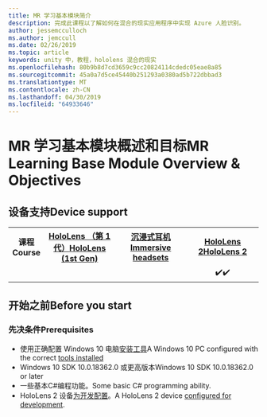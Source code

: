 ```yaml
---
title: MR 学习基本模块简介
description: 完成此课程以了解如何在混合的现实应用程序中实现 Azure 人脸识别。
author: jessemcculloch
ms.author: jemccull
ms.date: 02/26/2019
ms.topic: article
keywords: unity 中，教程，hololens 混合的现实
ms.openlocfilehash: 80b9b8d7cd3659c9cc20824114cdedc05eae8a85
ms.sourcegitcommit: 45a0a7d5ce45440b251293a0380ad5b722dbbad3
ms.translationtype: MT
ms.contentlocale: zh-CN
ms.lasthandoff: 04/30/2019
ms.locfileid: "64933646"
---
```

# <a name="mr-learning-base-module-overview--objectives"></a><span data-ttu-id="5098d-104">MR 学习基本模块概述和目标</span><span class="sxs-lookup"><span data-stu-id="5098d-104">MR Learning Base Module Overview & Objectives</span></span>

## <a name="device-support"></a><span data-ttu-id="5098d-105">设备支持</span><span class="sxs-lookup"><span data-stu-id="5098d-105">Device support</span></span>

<table>
<tr>
<th><span data-ttu-id="5098d-106">课程</span><span class="sxs-lookup"><span data-stu-id="5098d-106">Course</span></span></th><th style="width:150px"> <span data-ttu-id="5098d-107"><a href="hololens-hardware-details.md">HoloLens （第 1 代）</a></span><span class="sxs-lookup"><span data-stu-id="5098d-107"><a href="hololens-hardware-details.md">HoloLens (1st Gen)</a></span></span></th><th style="width:150px"> <span data-ttu-id="5098d-108"><a href="immersive-headset-hardware-details.md">沉浸式耳机</a></span><span class="sxs-lookup"><span data-stu-id="5098d-108"><a href="immersive-headset-hardware-details.md">Immersive headsets</a></span></span></th><th style="width:150px"> <span data-ttu-id="5098d-109"><a href="https://www.microsoft.com/en-us/hololens/hardware">HoloLens 2</a></span><span class="sxs-lookup"><span data-stu-id="5098d-109"><a href="https://www.microsoft.com/en-us/hololens/hardware">HoloLens 2</a></span></span></th>
</tr><tr>
<td></td><td style="text-align: center;"> </td><td style="text-align: center;"> </td><td style="text-align: center;"> <span data-ttu-id="5098d-110">✔️</span><span class="sxs-lookup"><span data-stu-id="5098d-110">✔️</span></span></td>
</tr>
</table>

## <a name="before-you-start"></a><span data-ttu-id="5098d-111">开始之前</span><span class="sxs-lookup"><span data-stu-id="5098d-111">Before you start</span></span>

### <a name="prerequisites"></a><span data-ttu-id="5098d-112">先决条件</span><span class="sxs-lookup"><span data-stu-id="5098d-112">Prerequisites</span></span>

* <span data-ttu-id="5098d-113">使用正确配置 Windows 10 电脑[安装工具](install-the-tools.md)</span><span class="sxs-lookup"><span data-stu-id="5098d-113">A Windows 10 PC configured with the correct [tools installed](install-the-tools.md)</span></span>
* <span data-ttu-id="5098d-114">Windows 10 SDK 10.0.18362.0 或更高版本</span><span class="sxs-lookup"><span data-stu-id="5098d-114">Windows 10 SDK 10.0.18362.0 or later</span></span>
* <span data-ttu-id="5098d-115">一些基本C#编程功能。</span><span class="sxs-lookup"><span data-stu-id="5098d-115">Some basic C# programming ability.</span></span>
* <span data-ttu-id="5098d-116">HoloLens 2 设备[为开发配置](using-visual-studio.md#enabling-developer-mode)。</span><span class="sxs-lookup"><span data-stu-id="5098d-116">A HoloLens 2 device [configured for development](using-visual-studio.md#enabling-developer-mode).</span></span>
